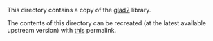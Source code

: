 This directory contains a copy of the
[glad2](https://github.com/Dav1dde/glad/tree/glad2) library.

The contents of this directory can be recreated (at the latest available
upstream version) with [this][permalink] permalink.

[permalink]: https://gen.glad.sh/#generator=c&api=egl%3D1.5%2Cgl%3D2.1%2Cgles2%3D2.0%2Cglx%3D1.4%2Cwgl%3D1.0&profile=gl%3Dcompatibility%2Cgles1%3Dcommon&extensions=EGL_EXT_device_base%2CEGL_EXT_device_query%2CEGL_EXT_platform_base%2CEGL_EXT_platform_device%2CEGL_KHR_platform_gbm%2CEGL_KHR_platform_wayland%2CEGL_KHR_platform_x11%2CEGL_NV_device_cuda%2CGL_EXT_framebuffer_object%2CGL_OES_mapbuffer%2CGL_OES_required_internalformat%2CGLX_EXT_swap_control%2CGLX_MESA_swap_control%2CWGL_ARB_extensions_string%2CWGL_EXT_extensions_string%2CWGL_EXT_swap_control
